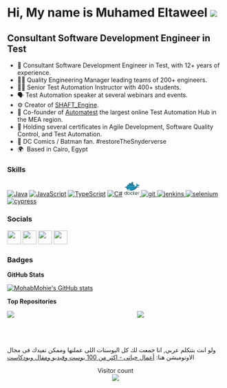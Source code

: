 Hi, My name is Muhamed Eltaweel ![](https://user-images.githubusercontent.com/18350557/176309783-0785949b-9127-417c-8b55-ab5a4333674e.gif)
===================================================================================================================================

Consultant Software Development Engineer in Test
-------------------------------------------------

* 🤖  Consultant Software Development Engineer in Test, with 12+ years of experience.
* 👨‍💼  Quality Engineering Manager leading teams of 200+ engineers.
* 👨‍🏫  Senior Test Automation Instructor with 400+ students.
* 🗣️  Test Automation speaker at several webinars and events.
* ⚙️  Creator of [SHAFT_Engine](https://github.com/shafthq/SHAFT_ENGINE).
* 👥  Co-founder of [Automatest](https://www.facebook.com/groups/Automatest) the largest online Test Automation Hub in the MEA region.
* 📃  Holding several certificates in Agile Development, Software Quality Control, and Test Automation.
* 🦇  DC Comics / Batman fan. #restoreTheSnyderverse
* 🌍  Based in Cairo, Egypt

### Skills

<p align="left">
<a href="https://www.oracle.com/java/" target="_blank" rel="noreferrer"><img src="https://raw.githubusercontent.com/danielcranney/readme-generator/main/public/icons/skills/java-colored.svg" width="36" height="36" alt="Java" /></a>
<a href="https://developer.mozilla.org/en-US/docs/Web/JavaScript" target="_blank" rel="noreferrer"><img src="https://raw.githubusercontent.com/danielcranney/readme-generator/main/public/icons/skills/javascript-colored.svg" width="36" height="36" alt="JavaScript" /></a>
<a href="https://www.typescriptlang.org/" target="_blank" rel="noreferrer"><img src="https://raw.githubusercontent.com/danielcranney/readme-generator/main/public/icons/skills/typescript-colored.svg" width="36" height="36" alt="TypeScript" /></a>
<a href="https://docs.microsoft.com/en-us/dotnet/csharp/" target="_blank" rel="noreferrer"><img src="https://raw.githubusercontent.com/danielcranney/readme-generator/main/public/icons/skills/csharp-colored.svg" width="36" height="36" alt="C#" /></a>
<a href="https://www.docker.com/" target="_blank" rel="noreferrer"> <img src="https://raw.githubusercontent.com/devicons/devicon/master/icons/docker/docker-original-wordmark.svg" alt="docker" width="36" height="36"/> </a>
<a href="https://git-scm.com/" target="_blank" rel="noreferrer"> <img src="https://www.vectorlogo.zone/logos/git-scm/git-scm-icon.svg" alt="git" width="36" height="36"/> </a>
<a href="https://www.jenkins.io" target="_blank" rel="noreferrer"> <img src="https://www.vectorlogo.zone/logos/jenkins/jenkins-icon.svg" alt="jenkins" width="36" height="36"/> </a>
<a href="https://www.selenium.dev" target="_blank" rel="noreferrer"> <img src="https://raw.githubusercontent.com/detain/svg-logos/780f25886640cef088af994181646db2f6b1a3f8/svg/selenium-logo.svg" alt="selenium" width="36" height="36"/> </a>
<a href="https://www.cypress.io" target="_blank" rel="noreferrer"> <img src="https://raw.githubusercontent.com/simple-icons/simple-icons/6e46ec1fc23b60c8fd0d2f2ff46db82e16dbd75f/icons/cypress.svg" alt="cypress" width="36" height="36"/> </a>
</p>


### Socials

<p align="left">
<a href="https://www.facebook.com/Mohab.MohieElDeen" target="_blank" rel="noreferrer"><img src="https://raw.githubusercontent.com/danielcranney/readme-generator/main/public/icons/socials/facebook.svg" width="32" height="32" /></a>
<a href="https://www.github.com/MohabMohie" target="_blank" rel="noreferrer"><img src="https://raw.githubusercontent.com/danielcranney/readme-generator/main/public/icons/socials/github.svg" width="32" height="32" /></a>
<a href="https://www.linkedin.com/in/MohabMohie" target="_blank" rel="noreferrer"><img src="https://raw.githubusercontent.com/danielcranney/readme-generator/main/public/icons/socials/linkedin.svg" width="32" height="32" /></a>
<a href="https://www.youtube.com/c/MohabMohieElDeen" target="_blank" rel="noreferrer"><img src="https://raw.githubusercontent.com/danielcranney/readme-generator/main/public/icons/socials/youtube.svg" width="32" height="32" /></a>

### Badges

<b>GitHub Stats</b>

<a href="http://www.github.com/MohabMohie"><img src="https://github-readme-stats.vercel.app/api?username=MohabMohie&show_icons=true&hide=prs,issues,&title_color=0891b2&text_color=ffffff&icon_color=0891b2&bg_color=1c1917&hide_border=true&show_icons=true" alt="MohabMohie's GitHub stats" /></a>

<b>Top Repositories</b>

<div width="100%" align="center">
<a href="https://github.com/MohabMohie/SHAFT_Engine" align="left"><img align="left" width="40%" src="https://github-readme-stats.vercel.app/api/pin/?username=MohabMohie&repo=SHAFT_Engine&title_color=0891b2&text_color=ffffff&icon_color=0891b2&bg_color=1c1917&hide_border=true&locale=en" /></a>
<a href="https://github.com/MohabMohie/SHAFT_Engine_Docusaurus" align="right"><img align="right" width="40%" src="https://github-readme-stats.vercel.app/api/pin/?username=MohabMohie&repo=SHAFT_Engine_Docusaurus&title_color=0891b2&text_color=ffffff&icon_color=0891b2&bg_color=1c1917&hide_border=true&locale=en" /></a>
</div>
<br /><br /><br /><br />

ولو انت بتتكلم عربي, انا جمعت لك كل البوستات اللى عملتها وممكن تفيدك فى مجال الاوتوميشن هنا:
[أعمال حياتى - اكثر من 100 بوست وفيديو ومقال وبودكاست](https://docs.google.com/spreadsheets/d/1Tf_b7pVEZhwY_ZUarmLGa9tfTpOa_ng-3NeoTa2RjZE/edit?usp=sharing)

<p align="center"> 
  Visitor count<br>
  <img src="https://profile-counter.glitch.me/MohabMohie/count.svg" />
</p>
